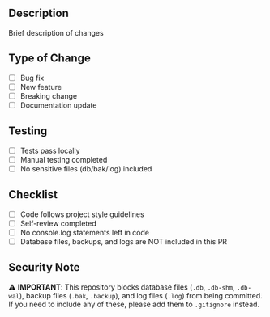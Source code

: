 ## Description
Brief description of changes

## Type of Change
- [ ] Bug fix
- [ ] New feature
- [ ] Breaking change
- [ ] Documentation update

## Testing
- [ ] Tests pass locally
- [ ] Manual testing completed
- [ ] No sensitive files (db/bak/log) included

## Checklist
- [ ] Code follows project style guidelines
- [ ] Self-review completed
- [ ] No console.log statements left in code
- [ ] Database files, backups, and logs are NOT included in this PR

## Security Note
⚠️ **IMPORTANT**: This repository blocks database files (`.db`, `.db-shm`, `.db-wal`), backup files (`.bak`, `.backup`), and log files (`.log`) from being committed. If you need to include any of these, please add them to `.gitignore` instead.
